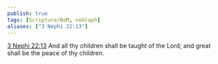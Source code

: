 ```yaml
---
publish: true
tags: [Scripture/BoM, noGraph]
aliases: ["3 Nephi 22:13"]
---
```

[3 Nephi 22:13](https://churchofjesuschrist.org/study/scriptures/bofm/3-ne/22?lang=eng&id=p13#p13) And all thy children shall be taught of the Lord; and great shall be the peace of thy children.
